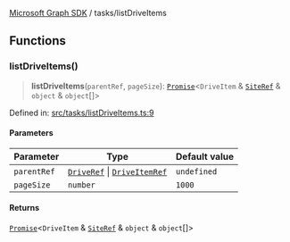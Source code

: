 [Microsoft Graph SDK](../README.md) / tasks/listDriveItems

## Functions

### listDriveItems()

> **listDriveItems**(`parentRef`, `pageSize`): [`Promise`](https://developer.mozilla.org/docs/Web/JavaScript/Reference/Global_Objects/Promise)\<`DriveItem` & [`SiteRef`](../SiteRef.md#siteref) & `object` & `object`[]\>

Defined in: [src/tasks/listDriveItems.ts:9](https://github.com/Future-Secure-AI/microsoft-graph/blob/main/src/tasks/listDriveItems.ts#L9)

#### Parameters

| Parameter | Type | Default value |
| ------ | ------ | ------ |
| `parentRef` | [`DriveRef`](../DriveRef.md#driveref) \| [`DriveItemRef`](../DriveItemRef.md#driveitemref) | `undefined` |
| `pageSize` | `number` | `1000` |

#### Returns

[`Promise`](https://developer.mozilla.org/docs/Web/JavaScript/Reference/Global_Objects/Promise)\<`DriveItem` & [`SiteRef`](../SiteRef.md#siteref) & `object` & `object`[]\>

